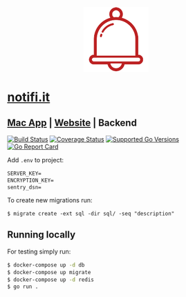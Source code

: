 <p align="center"><img height="150px" src="https://github.com/maxisme/notifi/raw/master/notifi/images/bell.png"></p>

# [notifi.it](https://notifi.it/)

## [Mac App](https://github.com/maxisme/notifi) | [Website](https://github.com/maxisme/notifi.it) | Backend

[![Build Status](https://github.com/maxisme/notifi-backend/workflows/notifi/badge.svg)](https://github.com/maxisme/notifi-backend/actions)
[![Coverage Status](https://codecov.io/gh/maxisme/notifi-backend/branch/master/graph/badge.svg)](https://codecov.io/gh/maxisme/notifi-backend)
[![Supported Go Versions](https://img.shields.io/badge/go-1.12%20|%201.13%20|%201.14-green&style=plastic)](https://github.com/maxisme/notifi-backend/actions)
[![Go Report Card](https://goreportcard.com/badge/github.com/maxisme/notifi-backend)](https://goreportcard.com/report/github.com/maxisme/notifi-backend)

Add `.env` to project:
```
SERVER_KEY=
ENCRYPTION_KEY=
sentry_dsn=
```

To create new migrations run:
```
$ migrate create -ext sql -dir sql/ -seq "description"
```


## Running locally
For testing simply run:
```bash
$ docker-compose up -d db
$ docker-compose up migrate
$ docker-compose up -d redis
$ go run .
```